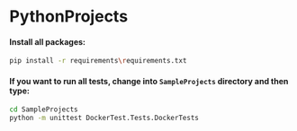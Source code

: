 # PythonProjects

#### Install all packages:
```sh
pip install -r requirements\requirements.txt
```

#### If you want to run all tests, change into `SampleProjects` directory and then type: 
```sh
cd SampleProjects
python -m unittest DockerTest.Tests.DockerTests
```
